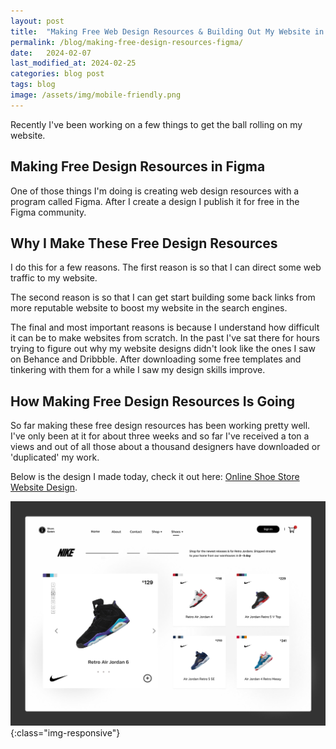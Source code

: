 ```yaml
---
layout: post
title:  "Making Free Web Design Resources & Building Out My Website in Public"
permalink: /blog/making-free-design-resources-figma/
date:   2024-02-07
last_modified_at: 2024-02-25
categories: blog post
tags: blog
image: /assets/img/mobile-friendly.png
---
```

Recently I've been working on a few things to get the ball rolling on my website. 

## Making Free Design Resources in Figma
One of those things I'm doing is creating web design resources with a program called Figma. After I create a design I publish it for free in the Figma community.

## Why I Make These Free Design Resources
I do this for a few reasons. The first reason is so that I can direct some web traffic to my website. 

The second reason is so that I can get start building some back links from more reputable website to boost my website in the search engines. 

The final and most important reasons is because I understand how difficult it can be to make websites from scratch. In the past I've sat there for hours trying to figure out why my website designs didn't look like the ones I saw on Behance and Dribbble. After downloading some free templates and tinkering with them for a while I saw my design skills improve. 

## How Making Free Design Resources Is Going
So far making these free design resources has been working pretty well. I've only been at it for about three weeks and so far I've received a ton a views and out of all those about a thousand designers have downloaded or 'duplicated' my work.

Below is the design I made today, check it out here: <a href="/figma-templates/nike-jordan-shoe-ecommerce-website/" target="_blank">Online Shoe Store Website Design</a>.

![image-title-here](\assets\img\figma\nike-jordan-shoes-ecommerce-website-design.jpg){:class="img-responsive"}